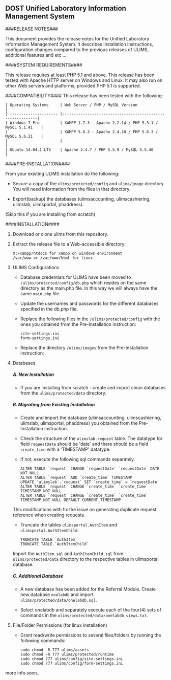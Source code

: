 ## DOST Unified Laboratory Information Management System ##

###RELEASE NOTES###

This document provides the release notes for the Unified Laboratory Information Management System. 
It describes installation instructions, configuration changes compared to the previous releases of ULIMS, 
additional features and etc ...


####SYSTEM REQUIREMENTS####

This release requires at least PHP 5.1 and above. This release has been tested with Apache HTTP server on 
Windows and Linux. It may also run on other Web servers and platforms, provided PHP 5.1 is supported.


####COMPATIBILITY####
This release has been tested with the following:

    | Operating Systems     | Web Server / PHP / MySQL Version                          |
    | --------------------- |-----------------------------------------------------------|
    | Windows 7 Pro         | XAMPP 1.7.3 - Apache 2.2.14 / PHP 5.3.1 / MySQL 5.1.41    |
    |                       | XAMPP 5.6.3 - Apache 2.4.10 / PHP 5.6.3 / MySQL 5.6.21    |
    |                       |                                                           |
    | Ubuntu 14.04.1 LTS    | Apache 2.4.7 / PHP 5.5.9 / MySQL 5.5.40                   |
    

####PRE-INSTALLATION####

From your existing ULIMS installation do the following:
- Secure a copy of the `ulims/protected/config` and `ulims/image` directory. 
  You will need information from the files in that directory. 
    
- Export(backup) the databases (ulimsaccounting, ulimscashiering, ulimslab, ulimsportal, phaddress).
    
(Skip this if you are installing from scratch)


####INSTALLATION####

1. Download or clone ulims from this repository.
2. Extract the release file to a Web-accessible directory:
    ```    
    X:/xampp/htdocs for xampp on windows environment
    /var/www or /var/www/html for linux
    ```  

3. ULIMS Configurations

    - Database credentials for ULIMS have been moved to `/ulims/protected/config/db.php` which resides on the same directory as the main.php file. In this way we will always have the same `main.php` file. 

    - Update the usernames and passwords for the different databases specified in the db.php file.
    
    - Replace the following files in the `/ulims/protected/config` with the ones you obtained from the Pre-Installation instruction:
        ```
        site-settings.ini
        form-settings.ini
        ```
    
    - Replace the directory `/ulims/images` from the Pre-Installation instruction:
    
4. Databases
 
    ##### A. New Installation #####

    - If you are installing from scratch - create and import clean databases from the `ulims/protected/data` directory.
    
    ##### B. Migrating from Existing Installation #####

    - Create and import the database (ulimsaccounting, ulimscashiering, ulimslab, ulimsportal, phaddress) you obtained from the Pre-Installation instruction.
        
    - Check the structure of the `ulimslab.request` table. The datatype for field `requestDate` should be 'date' and there should be a field `create_time` with a 'TIMESTAMP' datatype. 
            
    - If not, execute the following sql commands separately.
        ```
        ALTER TABLE `request` CHANGE `requestDate` `requestDate` DATE NOT NULL
        ALTER TABLE `request` ADD `create_time` TIMESTAMP
        UPDATE `ulimslab`.`request` SET `create_time` = `requestDate`
        ALTER TABLE `request` CHANGE `create_time` `create_time` TIMESTAMP NOT NULL
        ALTER TABLE `request` CHANGE `create_time` `create_time` TIMESTAMP NOT NULL DEFAULT CURRENT_TIMESTAMP
        ```    
    This modifications with fix the issue on generating duplicate request reference when creating requests.
            
            
    - Truncate the tables `ulimsportal.AuthItem` and `ulimsportal.AuthItemChild`.
    
        ```
        TRUNCATE TABLE `AuthItem`
        TRUNCATE TABLE `AuthItemChild`
        ```        
    Import the `AuthItem.sql` and `AuthItemChild.sql` from `ulims/protected/data` directory to the respective tables in ulimsportal database.
    
    ##### C. Additional Database #####
    
    - A new database has been added for the Referral Module. Create new database `onelabdb` and import  `ulims/protected/data/onelabdb.sql`. 


    - Select onelabdb and separately execute each of the four(4) sets of commands in the             `ulims/protected/data/onelabdb_views.txt`.
  

5.  File/Folder Permissions (for linux installation)

    - Grant read/write permissions to several files/folders by running the following commands:
 
        ```
        sudo chmod -R 777 ulims/assets
        sudo chmod -R 777 ulims/protected/runtime
        sudo chmod 777 ulims/config/site-settings.ini
        sudo chmod 777 ulims/config/form-settings.ini
        ```
    
more info soon...
